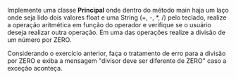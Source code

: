 Implemente uma classe **Principal** onde dentro do método main haja um laço onde seja lido dois valores float e uma String (+, -, *, /) pelo teclado, realize a operação aritmética em função do operador e verifique se o usuário deseja realizar outra operação. Em uma das operações realize a divisão de um número por ZERO.

Considerando o exercício anterior, faça o tratamento de erro para a divisão por ZERO e exiba a mensagem "divisor deve ser diferente de ZERO" caso a exceção aconteça.